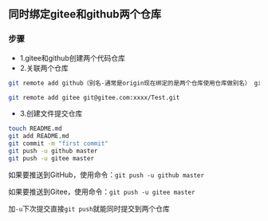 ## 同时绑定gitee和github两个仓库

### 步骤
- 1.gitee和github创建两个代码仓库
- 2.关联两个仓库
	
```bash
git remote add github（别名-通常是origin现在绑定的是两个仓库使用仓库做别名） git@github.com:xxxx/Test.git

git remote add gitee git@gitee.com:xxxx/Test.git

```

- 3.创建文件提交仓库

```bash
touch README.md
git add README.md
git commit -m "first commit"
git push -u github master
git push -u gitee master

```



如果要推送到GitHub，使用命令：`git push -u github master`

如果要推送到Gitee，使用命令：`git push -u gitee master`

加`-u`下次提交直接`git push`就能同时提交到两个仓库

